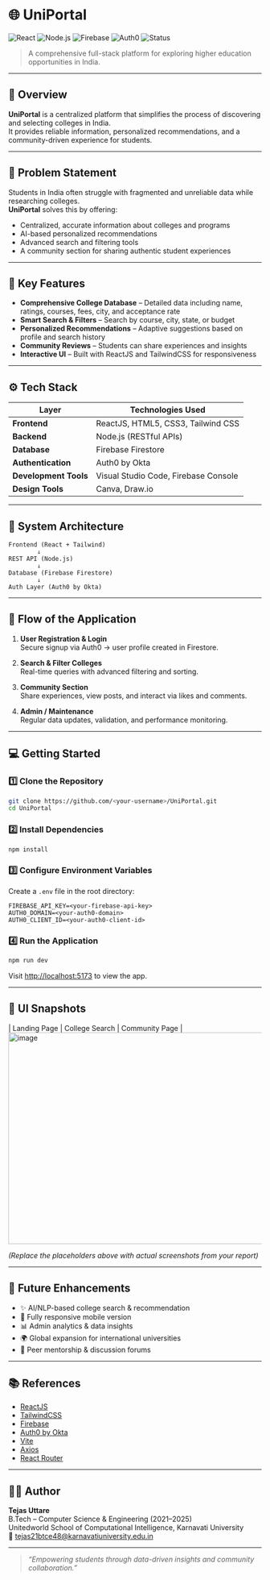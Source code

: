 # 🌐 UniPortal

![React](https://img.shields.io/badge/Frontend-ReactJS-blue?logo=react)
![Node.js](https://img.shields.io/badge/Backend-Node.js-green?logo=node.js)
![Firebase](https://img.shields.io/badge/Database-Firebase-orange?logo=firebase)
![Auth0](https://img.shields.io/badge/Auth-Auth0-red?logo=auth0)
![Status](https://img.shields.io/badge/Status-Completed-brightgreen)

> A comprehensive full-stack platform for exploring higher education opportunities in India.

---

## 🧩 Overview

**UniPortal** is a centralized platform that simplifies the process of discovering and selecting colleges in India.  
It provides reliable information, personalized recommendations, and a community-driven experience for students.

---

## 🎯 Problem Statement

Students in India often struggle with fragmented and unreliable data while researching colleges.  
**UniPortal** solves this by offering:
- Centralized, accurate information about colleges and programs  
- AI-based personalized recommendations  
- Advanced search and filtering tools  
- A community section for sharing authentic student experiences  

---

## 🚀 Key Features

- **Comprehensive College Database** – Detailed data including name, ratings, courses, fees, city, and acceptance rate  
- **Smart Search & Filters** – Search by course, city, state, or budget  
- **Personalized Recommendations** – Adaptive suggestions based on profile and search history  
- **Community Reviews** – Students can share experiences and insights  
- **Interactive UI** – Built with ReactJS and TailwindCSS for responsiveness  

---

## ⚙️ Tech Stack

| Layer | Technologies Used |
|-------|--------------------|
| **Frontend** | ReactJS, HTML5, CSS3, Tailwind CSS |
| **Backend** | Node.js (RESTful APIs) |
| **Database** | Firebase Firestore |
| **Authentication** | Auth0 by Okta |
| **Development Tools** | Visual Studio Code, Firebase Console |
| **Design Tools** | Canva, Draw.io |

---

## 🧠 System Architecture

```
Frontend (React + Tailwind)
        ↓
REST API (Node.js)
        ↓
Database (Firebase Firestore)
        ↓
Auth Layer (Auth0 by Okta)
```

---

## 🧭 Flow of the Application

1. **User Registration & Login**  
   Secure signup via Auth0 → user profile created in Firestore.

2. **Search & Filter Colleges**  
   Real-time queries with advanced filtering and sorting.

3. **Community Section**  
   Share experiences, view posts, and interact via likes and comments.

4. **Admin / Maintenance**  
   Regular data updates, validation, and performance monitoring.

---

## 💻 Getting Started

### 1️⃣ Clone the Repository
```bash
git clone https://github.com/<your-username>/UniPortal.git
cd UniPortal
```

### 2️⃣ Install Dependencies
```bash
npm install
```

### 3️⃣ Configure Environment Variables
Create a `.env` file in the root directory:
```
FIREBASE_API_KEY=<your-firebase-api-key>
AUTH0_DOMAIN=<your-auth0-domain>
AUTH0_CLIENT_ID=<your-auth0-client-id>
```

### 4️⃣ Run the Application
```bash
npm run dev
```

Visit [http://localhost:5173](http://localhost:5173) to view the app.

---

## 📸 UI Snapshots

| Landing Page | College Search | Community Page |
<img width="839" height="420" alt="image" src="https://github.com/user-attachments/assets/b1938521-6d03-4151-8a2b-fcf174b3367c" />


*(Replace the placeholders above with actual screenshots from your report)*

---

## 🔮 Future Enhancements

- ✨ AI/NLP-based college search & recommendation  
- 📱 Fully responsive mobile version  
- 📊 Admin analytics & data insights  
- 🌍 Global expansion for international universities  
- 🧩 Peer mentorship & discussion forums  

---

## 📚 References

- [ReactJS](https://react.dev/)  
- [TailwindCSS](https://tailwindcss.com/)  
- [Firebase](https://console.firebase.google.com/)  
- [Auth0 by Okta](https://auth0.com/)  
- [Vite](https://vitejs.dev/guide/)  
- [Axios](https://axios-http.com/docs/intro)  
- [React Router](https://reactrouter.com/)  

---

## 👨‍💻 Author

**Tejas Uttare**  
B.Tech – Computer Science & Engineering (2021–2025)  
Unitedworld School of Computational Intelligence, Karnavati University  
📧 [tejas21btce48@karnavatiuniversity.edu.in](mailto:tejas21btce48@karnavatiuniversity.edu.in)

---

> _“Empowering students through data-driven insights and community collaboration.”_
